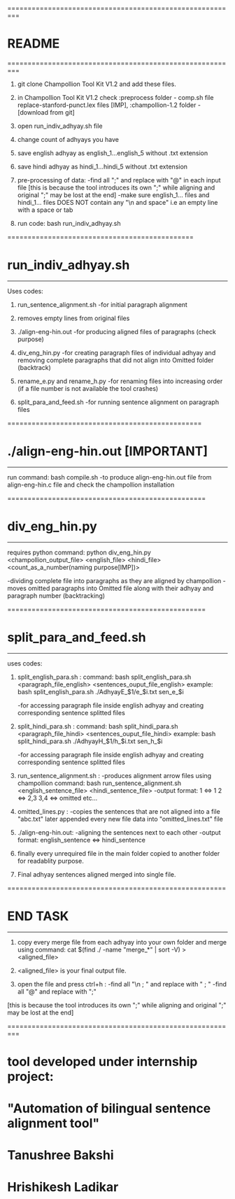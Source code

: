 =========================================================
# README
=========================================================

1. git clone Champollion Tool Kit V1.2 and add these files.

2. in Champollion Tool Kit V1.2 check
:preprocess folder - comp.sh file replace-stanford-punct.lex files [IMP],
:champollion-1.2 folder - [download from git]

3. open run_indiv_adhyay.sh file

4. change count of adhyays you have

5. save english adhyay as english_1...english_5 without .txt extension

6. save hindi adhyay as hindi_1...hindi_5 without .txt extension

7. pre-processing of data: 
	-find all ";" and replace with "@" in each input file
[this is because the tool introduces its own ";" while aligning and original ";" may be lost at the end]
	-make sure english_1... files and hindi_1... files DOES NOT contain any "\n and space" i.e an empty line with a space or tab

8. run code:
		bash run_indiv_adhyay.sh

==============================================
# run_indiv_adhyay.sh
----------------------------------------------

Uses codes:
1. run_sentence_alignment.sh
-for initial paragraph alignment

2. removes empty lines from original files

3. ./align-eng-hin.out
-for producing aligned files of paragraphs (check purpose)

4. div_eng_hin.py
-for creating paragraph files of individual adhyay and removing complete paragraphs that did not align into Omitted folder (backtrack)

5. rename_e.py and rename_h.py
-for renaming files into increasing order
(if a file number is not available the tool crashes)

6. split_para_and_feed.sh
-for running sentence alignment on paragraph files

================================================
# ./align-eng-hin.out  [IMPORTANT]
------------------------------------------------

run command:
	bash compile.sh
-to produce align-eng-hin.out file from align-eng-hin.c file and check the champollion installation

=================================================
# div_eng_hin.py
-------------------------------------------------

requires python
command: python div_eng_hin.py <champollion_output_file> <english_file> <hindi_file> <count_as_a_number(naming purpose[IMP])>

-dividing complete file into paragraphs as they are aligned by champollion
-moves omitted paragraphs into Omitted file along with their adhyay and paragraph number (backtracking)

=================================================
# split_para_and_feed.sh
-------------------------------------------------

uses codes:

1. split_english_para.sh :
	command: bash split_english_para.sh <paragraph_file_english> <sentences_ouput_file_english>
	example: bash split_english_para.sh ./AdhyayE_$1/e_$i.txt sen_e_$i

	-for accessing paragraph file inside english adhyay and creating corresponding sentence splitted files

2. split_hindi_para.sh :
	command: bash split_hindi_para.sh <paragraph_file_hindi> <sentences_ouput_file_hindi>
	example: bash split_hindi_para.sh ./AdhyayH_$1/h_$i.txt sen_h_$i

	-for accessing paragraph file inside english adhyay and creating corresponding sentence splitted files

3. run_sentence_alignment.sh :
	-produces alignment arrow files using champollion
	command: bash run_sentence_alignment.sh <english_sentence_file> <hindi_sentence_file>
	-output format:
1 <=> 1
2 <=> 2,3
3,4 <=> omitted
etc...

4. omitted_lines.py :
	-copies the sentences that are not aligned into a file "abc.txt" later appended every new file data into "omitted_lines.txt" file

5. ./align-eng-hin.out:
	-aligning the sentences next to each other
	-output format: english_sentence <=> hindi_sentence

6. finally every unrequired file in the main folder copied to another folder for readablity purpose.

7. Final adhyay sentences aligned merged into single file.

======================================================
# END TASK
-----------------------------------------------------

1. copy every merge file from each adhyay into your own folder and merge using command: 
	cat $(find ./ -name "merge_*" | sort -V) >  <aligned_file>

2. <aligned_file> is your final output file.

3. open the file and press ctrl+h :
	-find all "\n ; " and replace with " ; "
	-find all "@" and replace with ";"

[this is because the tool introduces its own ";" while aligning and original ";" may be lost at the end]

=========================================================

# tool developed under internship project:
# "Automation of bilingual sentence alignment tool"
# Tanushree Bakshi
# Hrishikesh Ladikar

